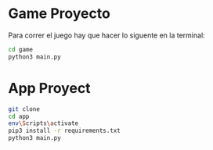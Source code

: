 # Game Proyecto

Para correr el juego hay que hacer lo siguente en la terminal:

```sh
cd game
python3 main.py
```
# App Proyect


```sh
git clone
cd app 
env\Scripts\activate
pip3 install -r requirements.txt
python3 main.py
```
